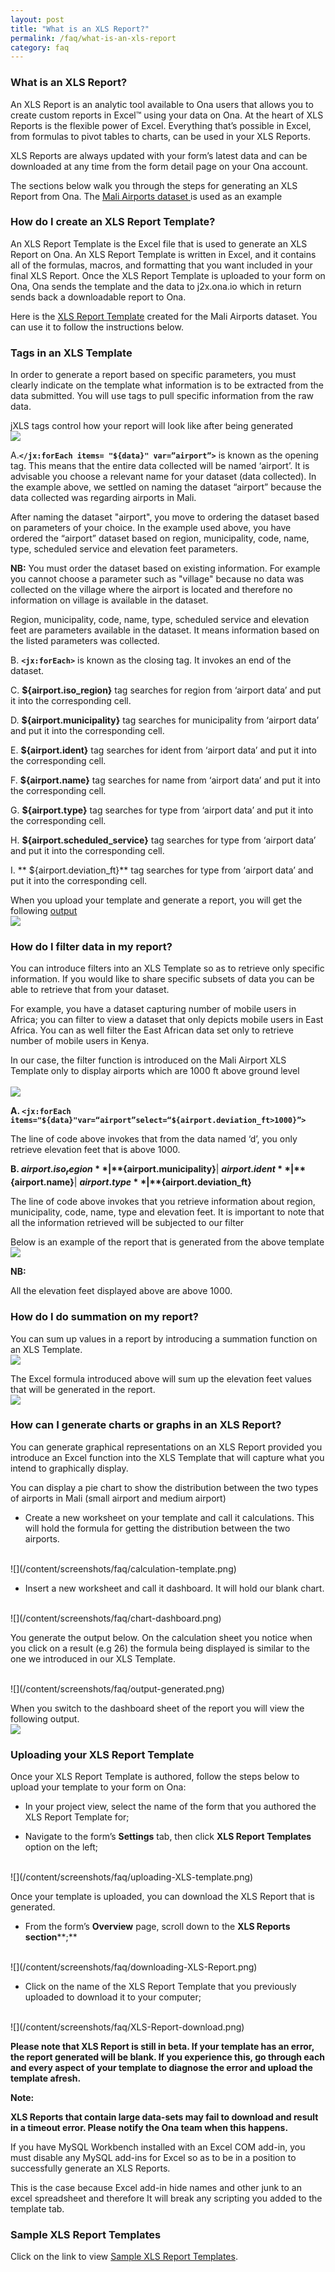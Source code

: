 ```yaml
---
layout: post
title: "What is an XLS Report?"
permalink: /faq/what-is-an-xls-report
category: faq
---
```


### What is an XLS Report?

An XLS Report is an analytic tool available to Ona users that allows you to create custom reports in Excel™ using your data on Ona.  At the heart of XLS Reports is the flexible power of Excel.  Everything that’s possible in Excel, from formulas to pivot tables to charts, can be used in your XLS Reports.      

XLS Reports are always updated with your form’s latest data and can be downloaded at any time from the form detail page on your Ona account.  

The sections below walk you through the steps for generating an XLS Report from Ona.  The [Mali Airports dataset](https://beta.ona.io/acme/2280/18477)[ ](https://ona.io/acme/2280/18477)is used as an example

### How do I create an XLS Report Template? 

An XLS Report Template is the Excel file that is used to generate an XLS Report on Ona.  An XLS Report Template is written in Excel, and it contains all of the formulas, macros, and formatting that you want included in your final XLS Report.  Once the XLS Report Template is uploaded to your form on Ona, Ona sends the template and the data to j2x.ona.io which in return sends back a downloadable report to Ona.

Here is the [XLS Report Template](https://docs.google.com/a/ona.io/spreadsheets/d/1bfeYJOWt72NBP_nZYruJOgEVIUvIgPTo2av4bjw67X4/edit#gid=965777567) created for the Mali Airports dataset.  You can use it to follow the instructions below.

### Tags in an XLS Template

In order to generate a report based on specific parameters, you must clearly indicate on the template what information is to be extracted from the data submitted. You will use tags to  pull specific information from the raw data.

jXLS tags control how your  report will look like after being generated
<br/>
![](/content/screenshots/faq/adding-tags-in-XLS-template.png)

A.**`</jx:forEach items= "${data}" var=”airport”>`** is known as the opening tag. This means that the entire data collected will be named ‘airport’. It is advisable you choose a relevant name for your dataset (data collected). In the  example above, we settled on naming the dataset “airport” because the data collected was regarding airports in Mali. 

After naming the dataset "airport", you move to ordering the dataset based on parameters of your choice. 
In the example used above, you have ordered the “airport” dataset based on region, municipality, code, name, type, scheduled service and elevation feet parameters. 

**NB:** You  must order the dataset based on existing information. For example you cannot choose a parameter such as "village" because no data was collected on the village where the airport is located and therefore no information on village is available in the dataset.

Region, municipality, code, name, type, scheduled service and elevation feet are parameters available in the dataset. 
It means information based on the listed parameters was collected.

B. 	**`<jx:forEach>`** is known as the closing tag. It invokes an end of the dataset.

C. 	**${airport.iso_region}** tag searches for region from ‘airport data’ and put it into the corresponding cell.

D. 	**${airport.municipality}** tag searches for municipality from ‘airport data’ and put it into the corresponding cell.

E. 	**${airport.ident}** tag searches for ident from ‘airport data’ and put it into the corresponding cell.

F. 	**${airport.name}** tag searches for name from ‘airport data’ and put it into the corresponding cell.

G. 	**${airport.type}** tag searches for type from ‘airport data’ and put it into the corresponding cell.

H. **${airport.scheduled_service}**  tag searches for type from ‘airport data’ and put it into the corresponding cell.

I. ** ${airport.deviation_ft}** tag searches for type from ‘airport data’ and put it into the corresponding cell.

When you upload your template and generate a report, you will get the following [output](https://docs.google.com/a/ona.io/spreadsheets/d/16Lt-FgO-M0NwlNysQlVN_kw0y7__5242BocIL5ZBNsM/edit?usp=sharing)
<br/>
![](/content/screenshots/faq/XLS-template-tags-output.png)

### How do I filter data in my report?

You can introduce filters into an XLS Template so as to retrieve only specific information. If you would like to share specific subsets of data you can be able to retrieve that from your dataset. 

For example, you have a dataset capturing number of mobile users in Africa; you can filter to view a dataset that only depicts mobile users in East Africa. You can as well filter the East African data set only to retrieve number of mobile users in Kenya.

In our case, the filter function is introduced on the Mali Airport XLS Template only to display airports which are 1000 ft above ground level  
<br/>
![](/content/screenshots/faq/introducing-filters-in-XLS-template.png)

**A. `<jx:forEach items="${data}"var=“airport”select=“${airport.deviation_ft>1000}”>`**

The line of code above invokes that from the data named ‘d’, you only retrieve elevation feet that is above 1000.

**B. ${airport.iso_region}**| **${airport.municipality}**| **${airport.ident}**| **${airport.name}**| **${airport.type}**| **${airport.deviation_ft}**

The line of code above invokes that you retrieve information about region, municipality, code, name, type and elevation feet. It is important to note that all the information retrieved will be subjected to our filter

Below is an example of the report that is generated from the above template
<br/>
![](/content/screenshots/faq/filtered-data-output.png)

**NB:**<br/>

All the elevation feet displayed above are above 1000.

### How do I do summation on my report?

You can sum up values in a report by introducing a summation function on an XLS Template.
<br/>
![](/content/screenshots/faq/summation-on-XLS-Report.png)

The Excel formula introduced above will sum up the elevation feet values that will be generated in the report.
<br/>
 ![](/content/screenshots/faq/Excel-formula-results.png)

### How can I generate charts or graphs in an XLS Report?

You can generate graphical representations on an XLS Report provided you introduce an Excel function into the XLS Template that will capture what you intend to graphically display.

You can display a pie chart to show the distribution between the two types of airports in Mali (small airport and medium airport)

* Create a new worksheet on your template and call it calculations. This will hold the formula for getting the distribution between the two airports.
<br/>
![](/content/screenshots/faq/calculation-template.png)

* Insert a new worksheet and call it dashboard. It will hold our blank chart.
<br/>
![](/content/screenshots/faq/chart-dashboard.png)

You generate the output below. On the calculation sheet you notice when you click on a result (e.g 26) the formula being displayed is similar to the one we introduced in our XLS Template.

 
<br/>
![](/content/screenshots/faq/output-generated.png)

When you switch to the dashboard sheet of the report you will view the following output.
<br/>
![](/content/screenshots/faq/output-viewed.png)

### Uploading your XLS Report Template

Once your XLS Report Template is authored, follow the steps below to upload your template to your form on Ona:

* In your project view, select the name of the form that you authored the XLS Report Template for;

* Navigate to the form’s  **Settings** tab, then click **XLS Report Templates** option on the left;
<br/>
![](/content/screenshots/faq/uploading-XLS-template.png)

	

Once your template is uploaded, you can download the XLS Report that is generated.

*  From the form’s **Overview** page, scroll down to the **XLS Reports section****;**
<br/>
![](/content/screenshots/faq/downloading-XLS-Report.png)

* Click on the name of the XLS Report Template that you previously uploaded to download it to your computer;
<br/>
![](/content/screenshots/faq/XLS-Report-download.png)

**Please note that XLS Report is still in beta. If your template has an error, the report generated will be blank. If you experience this, go through each and every aspect of your template to diagnose the error and upload the template afresh.**

**Note:**<br/>

**XLS Reports that contain large data-sets may fail to download and result in a timeout error.  Please notify the Ona team when this happens.**

If you have MySQL Workbench installed with an Excel COM add-in, you must disable any MySQL add-ins for Excel so as to be in a position to successfully generate an XLS Reports.

This is the case because Excel add-in hide names and other junk to an excel spreadsheet and therefore It will break any scripting you added to the template tab. 

### Sample XLS Report Templates

Click on the link to view [Sample XLS Report Templates](https://drive.google.com/folderview?id=0BzZ4hMHTat-YVXFwanJKOWw5R3c&usp=sharing).








































